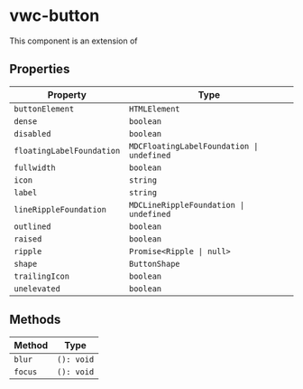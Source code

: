 # vwc-button

This component is an extension of [<mwc-button>](https://github.com/material-components/material-components-web-components/tree/master/packages/button)

## Properties

| Property                  | Type                                      |
|---------------------------|-------------------------------------------|
| `buttonElement`           | `HTMLElement`                             |
| `dense`                   | `boolean`                                 |
| `disabled`                | `boolean`                                 |
| `floatingLabelFoundation` | `MDCFloatingLabelFoundation \| undefined` |
| `fullwidth`               | `boolean`                                 |
| `icon`                    | `string`                                  |
| `label`                   | `string`                                  |
| `lineRippleFoundation`    | `MDCLineRippleFoundation \| undefined`    |
| `outlined`                | `boolean`                                 |
| `raised`                  | `boolean`                                 |
| `ripple`                  | `Promise<Ripple \| null>`                 |
| `shape`                   | `ButtonShape`                             |
| `trailingIcon`            | `boolean`                                 |
| `unelevated`              | `boolean`                                 |

## Methods

| Method  | Type       |
|---------|------------|
| `blur`  | `(): void` |
| `focus` | `(): void` |

